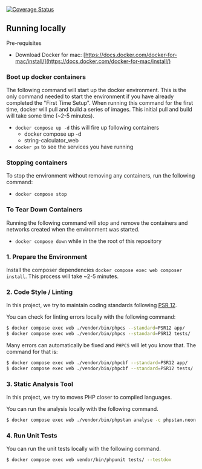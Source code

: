 <a href='https://coveralls.io/github/ihemantdpatel/string-calculator'><img src='https://coveralls.io/repos/github/ihemantdpatel/string-calculator/badge.svg' alt='Coverage Status' /></a>
## Running locally 

Pre-requisites

- Download Docker for mac: [https://docs.docker.com/docker-for-mac/install/](https://docs.docker.com/docker-for-mac/install/)

### Boot up docker containers 
The following command will start up the docker environment.  This is the only command needed to start the environment if you have already completed the "First Time Setup".  When running this command for the first time, docker will pull and build a series of images.  This initial pull and build will take some time (~2-5 minutes).

- `docker compose up -d` this will fire up following containers 
    - docker compose up -d
    - string-calculator_web    
- `docker ps` to see the services you have running

### Stopping containers
To stop the environment without removing any containers, run the following command:
- `docker compose stop`

### To Tear Down Containers
Running the following command will stop and remove the containers and networks created when the environment was started.
- `docker compose down` while in the the root of this repository

### 1. Prepare the Environment
Install the composer dependencies `docker compose exec web composer install`.  This process will take ~2-5 minutes.

### 2. Code Style / Linting
In this project, we try to maintain coding standards following [PSR 12](https://www.php-fig.org/psr/psr-12/).

You can check for linting errors locally with the following command:

```bash
$ docker compose exec web ./vendor/bin/phpcs --standard=PSR12 app/
$ docker compose exec web ./vendor/bin/phpcs --standard=PSR12 tests/
```

Many errors can automatically be fixed and `PHPCS` will let you know that. The command for that is:

```bash
$ docker compose exec web ./vendor/bin/phpcbf --standard=PSR12 app/
$ docker compose exec web ./vendor/bin/phpcbf --standard=PSR12 tests/
```

### 3. Static Analysis Tool
In this project, we try to moves PHP closer to compiled languages.

You can run the analysis locally with the following command.

```bash
$ docker compose exec web ./vendor/bin/phpstan analyse -c phpstan.neon
```

### 4. Run Unit Tests
You can run the unit tests locally with the following command.

```bash
$ docker compose exec web vendor/bin/phpunit tests/ --testdox
```